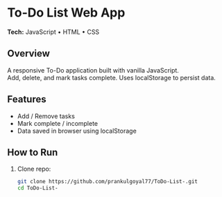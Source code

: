 # To-Do List Web App

**Tech:** JavaScript • HTML • CSS

## Overview
A responsive To-Do application built with vanilla JavaScript.  
Add, delete, and mark tasks complete. Uses localStorage to persist data.

## Features
- Add / Remove tasks  
- Mark complete / incomplete  
- Data saved in browser using localStorage

## How to Run
1. Clone repo:
   ```bash
   git clone https://github.com/prankulgoyal77/ToDo-List-.git
   cd ToDo-List-
